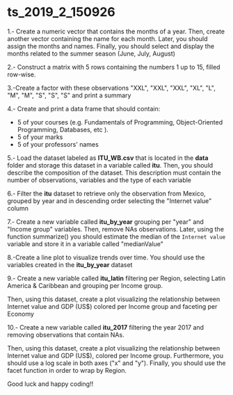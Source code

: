 # ts_2019_2_150926




1.- Create a numeric vector that contains the months of a year. Then, create another vector containing the name for each month. Later,  you should assign the months and names. Finally, you should  select and display the months related to the summer season (June, July, August)

2.- Construct a matrix with 5 rows containing the numbers 1 up to 15, filled row-wise.

3.-Create a factor with these observations "XXL", "XXL", "XXL", "XL", "L", "M", "M", "S", "S", "S"  and print a summary

4.- Create and print a data frame that should contain:
  - 5 of your courses (e.g. Fundamentals of Programming, Object-Oriented Programming, Databases, etc ).
- 5 of your marks
- 5 of your professors' names


5.- Load the dataset labeled as **ITU_WB.csv** that is located in the **data** folder and storage this dataset in a variable called **itu**.   Then, you should describe the composition of the dataset. This description must contain the number of  observations, variables and the type of each variable


6.- Filter the **itu** dataset to retrieve only the observation from Mexico, grouped by year and  in descending order selecting the  "Internet value" column


7.- Create a new variable called **itu_by_year** grouping per "year"  and "Income group" variables. Then, remove  NAs observations. Later, using the function summarize() you should  estimate the median  of the `Internet value` variable and store it in a variable called "medianValue"


8.-Create a line plot to visualize trends over time. You should use the variables created in the **itu_by_year** dataset


9.- Create a new variable called **itu_latin** filtering per Region,  selecting Latin America & Caribbean and grouping per Income group. 

Then, using this dataset, create a plot visualizing the relationship between Internet value and GDP (US$)  colored per Income group and faceting per Economy


10.- Create a new variable called **itu_2017** filtering the year 2017 and removing observations that contain NAs. 

Then, using this dataset, create a plot visualizing the relationship between Internet value and GDP (US$),  colored per Income group. Furthermore,  you should use a log scale in both axes ("x" and "y"). Finally, you should use the facet function in order to wrap by Region.

Good luck and happy coding!!
